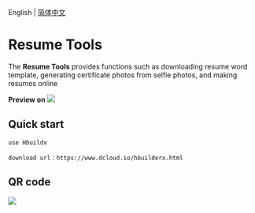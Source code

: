 English | [简体中文](./README.cn.md)

# Resume Tools

The **Resume Tools** provides functions such as downloading resume word template, generating certificate photos from selfie photos, and making resumes online

**Preview on**
![](https://s3.bmp.ovh/imgs/2022/09/06/613dd13fb27aea8c.png)


## Quick start
```
use Hbuildx

download url：https://www.dcloud.io/hbuilderx.html
```

**QR code**
------
![](https://s3.bmp.ovh/imgs/2022/09/06/a6ad16edb6e803db.jpg)

